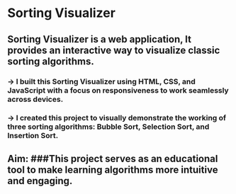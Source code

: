 # Sorting Visualizer

## Sorting Visualizer is a web application,  It provides an interactive way to visualize classic sorting algorithms.
### -> I built this Sorting Visualizer using HTML, CSS, and JavaScript with a focus on responsiveness to work seamlessly across devices.
### ->  I created this project to visually demonstrate the working of three sorting algorithms: Bubble Sort, Selection Sort, and Insertion Sort.

## Aim:  ###This project serves as an educational tool to make learning algorithms more intuitive and engaging.


